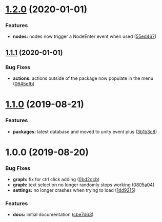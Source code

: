 # [1.2.0](https://github.com/ashblue/fluid-dialogue/compare/v1.1.1...v1.2.0) (2020-01-01)


### Features

* **nodes:** nodes now trigger a NodeEnter event when used ([55ed467](https://github.com/ashblue/fluid-dialogue/commit/55ed467))

## [1.1.1](https://github.com/ashblue/fluid-dialogue/compare/v1.1.0...v1.1.1) (2020-01-01)


### Bug Fixes

* **actions:** actions outside of the package now populate in the menu ([0645efb](https://github.com/ashblue/fluid-dialogue/commit/0645efb))

# [1.1.0](https://github.com/ashblue/fluid-dialogue/compare/v1.0.0...v1.1.0) (2019-08-21)


### Features

* **packages:** latest database and moved to unity event plus ([3b1b3c8](https://github.com/ashblue/fluid-dialogue/commit/3b1b3c8))

# 1.0.0 (2019-08-20)


### Bug Fixes

* **graph:** fix for ctrl click adding ([0bd2dcb](https://github.com/ashblue/fluid-dialogue/commit/0bd2dcb))
* **graph:** text selection no longer randomly stops working ([0805a04](https://github.com/ashblue/fluid-dialogue/commit/0805a04))
* **settings:** no longer crashes when trying to load ([1dd9215](https://github.com/ashblue/fluid-dialogue/commit/1dd9215))


### Features

* **docs:** initial documentation ([cbe7d63](https://github.com/ashblue/fluid-dialogue/commit/cbe7d63))

